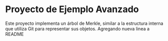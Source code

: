 # Proyecto de Ejemplo Avanzado

Este proyecto implementa un árbol de Merkle, similar a la estructura interna que utiliza Git para representar sus objetos.
Agregando nueva linea a README
